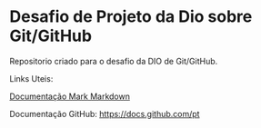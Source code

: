 # Desafio  de Projeto da Dio sobre Git/GitHub
Repositorio criado para o desafio da DIO de Git/GitHub.

Links Uteis: 

[Documentação Mark Markdown]( https://www.markdownguide.org/basic-syntax)

Documentação GitHub: https://docs.github.com/pt
